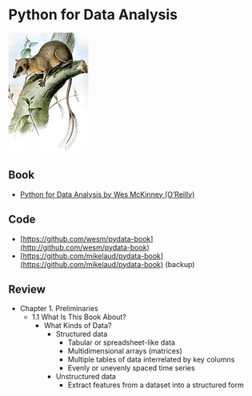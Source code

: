 # Python for Data Analysis
![Ptilocercus_lowii](cover/1_ptilocercus_lowii_160x240.jpg?raw=true "Python for Data Analysis")

## Book
- [Python for Data Analysis by Wes McKinney (O’Reilly)](https://www.amazon.com/Python-Data-Analysis-Wrangling-IPython/dp/1491957662)

## Code
- [https://github.com/wesm/pydata-book](http://github.com/wesm/pydata-book)
- [https://github.com/mikelaud/pydata-book](https://github.com/mikelaud/pydata-book) (backup)

## Review
- Chapter 1. Preliminaries
  - 1.1 What Is This Book About?
    - What Kinds of Data?
      - Structured data  
        - Tabular or spreadsheet-like data
        - Multidimensional arrays (matrices)
        - Multiple tables of data interrelated by key columns
        - Evenly or unevenly spaced time series
      - Unstructured data 
        - Extract features from a dataset into a structured form
